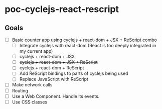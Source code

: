 # poc-cyclejs-react-rescript

## Goals

- [ ] Basic counter app using cyclejs + react-dom + JSX + ReScript combo
  - [ ] Integrate cyclejs with react-dom (React is too deeply integrated in my current app)
  - [ ] cyclejs + react-dom + JSX
  - [ ] ~~cyclejs + react-dom + JSX + ReScript~~
  - [ ] cyclejs + react-dom + ReScript
  - [ ] Add ReScript bindings to parts of cyclejs being used
  - [ ] Replace JavaScript with ReScript

- [ ] Make network calls
- [ ] Routing
- [ ] Use a Web Component. Handle its events.
- [ ] Use CSS classes
